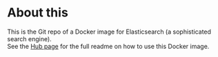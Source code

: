 About this
==========

This is the Git repo of a Docker image for Elasticsearch (a sophisticated search engine).  
See the [Hub page](https://hub.docker.com/r/jpchateau/elasticsearch/) for the full readme on how to use this Docker image.